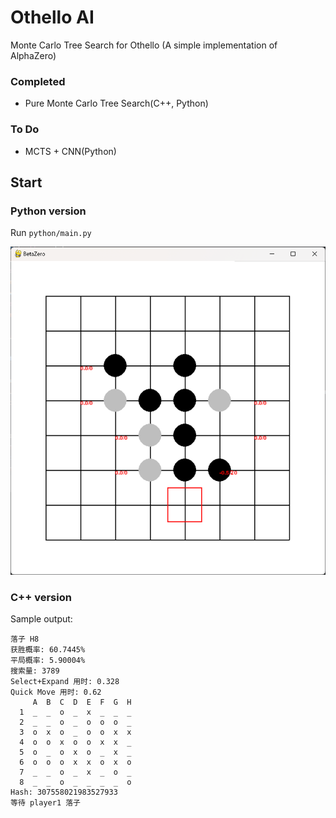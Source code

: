 # Othello AI

Monte Carlo Tree Search for Othello (A simple implementation of AlphaZero)

### Completed

- Pure Monte Carlo Tree Search(C++, Python)

### To Do

- MCTS + CNN(Python)

## Start

### Python version

Run `python/main.py`

![interface](img/interface.png)

### C++ version

Sample output:

```
落子 H8
获胜概率: 60.7445%
平局概率: 5.90004%
搜索量: 3789
Select+Expand 用时: 0.328
Quick Move 用时: 0.62
     A  B  C  D  E  F  G  H
  1  _  _  o  _  x  _  _  _
  2  _  _  o  _  o  o  o  _
  3  o  x  o  _  o  o  x  x
  4  o  o  x  o  o  x  x  _
  5  o  _  o  x  o  _  x  _
  6  o  o  o  x  x  o  x  o
  7  _  _  o  _  x  _  o  _
  8  _  _  o  _  _  _  _  o
Hash: 307558021983527933
等待 player1 落子
```


